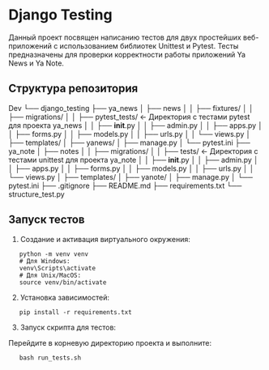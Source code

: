# Django Testing

Данный проект посвящен написанию тестов для двух простейших веб-приложений с использованием библиотек Unittest и Pytest. Тесты предназначены для проверки корректности работы приложений Ya News и Ya Note.

## Структура репозитория

Dev
└── django_testing
    ├── ya_news
    │   ├── news
    │   │   ├── fixtures/
    │   │   ├── migrations/
    │   │   ├── pytest_tests/   <- Директория с тестами pytest для проекта ya_news
    │   │   ├── __init__.py
    │   │   ├── admin.py
    │   │   ├── apps.py
    │   │   ├── forms.py
    │   │   ├── models.py
    │   │   ├── urls.py
    │   │   └── views.py
    │   ├── templates/
    │   ├── yanews/
    │   ├── manage.py
    │   └── pytest.ini
    ├── ya_note
    │   ├── notes
    │   │   ├── migrations/
    │   │   ├── tests/          <- Директория с тестами unittest для проекта ya_note
    │   │   ├── __init__.py
    │   │   ├── admin.py
    │   │   ├── apps.py
    │   │   ├── forms.py
    │   │   ├── models.py
    │   │   ├── urls.py
    │   │   └── views.py
    │   ├── templates/
    │   ├── yanote/
    │   ├── manage.py
    │   └── pytest.ini
    ├── .gitignore
    ├── README.md
    ├── requirements.txt
    └── structure_test.py

## Запуск тестов

1. Создание и активация виртуального окружения:

   
```
   python -m venv venv
   # Для Windows:
   venv\Scripts\activate
   # Для Unix/MacOS:
   source venv/bin/activate
```
   

2. Установка зависимостей:

   
```
   pip install -r requirements.txt
```

3. Запуск скрипта для тестов:

Перейдите в корневую директорию проекта и выполните:

   
```
   bash run_tests.sh
```
